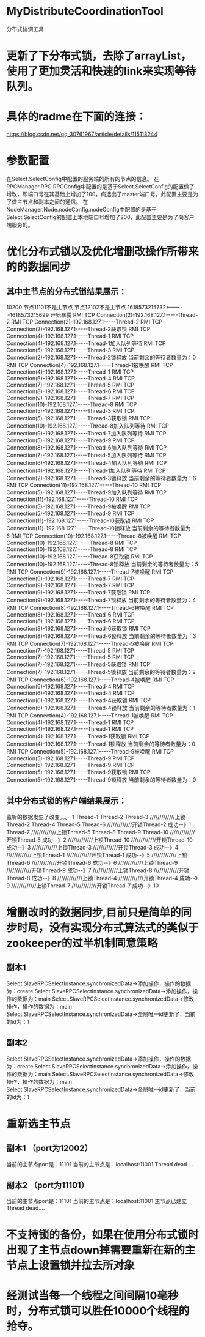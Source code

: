 # MyDistributeCoordinationTool
分布式协调工具  
# 更新了下分布式锁，去除了arrayList，使用了更加灵活和快速的link来实现等待队列。
# 具体的radme在下面的连接：
https://blog.csdn.net/qq_30761967/article/details/115118244

# 参数配置
在Select.SelectConfig中配置的服务端的所有的节点的信息。
在RPCManager.RPC.RPCConfig中配置的是基于Select.SelectConfig的配置做了增改，即端口号在其基础上增加了100，病选出了master端口号，此配置主要是为了做主节点和副本之间的通信。
在NodeManager.Node.nodeConfig.nodeConfig中配置的是基于Select.SelectConfig的配置上本地端口号增加了200，此配置主要是为了向客户端服务的。


# 优化分布式锁以及优化增删改操作所带来的的数据同步
   ## 其中主节点的分布式锁结果展示：
10200
节点11101不是主节点
节点12102不是主节点
1618573215732<---->1618573215699
开始暴露
RMI TCP Connection(2)-192.168.127.1-----Thread-2
RMI TCP Connection(2)-192.168.127.1-----Thread-2
RMI TCP Connection(2)-192.168.127.1-----Thread-2获取锁
RMI TCP Connection(4)-192.168.127.1-----Thread-1
RMI TCP Connection(4)-192.168.127.1-----Thread-1加入队列等待
RMI TCP Connection(5)-192.168.127.1-----Thread-3
RMI TCP Connection(2)-192.168.127.1-----Thread-2锁释放
当前剩余的等待者数量为：0
RMI TCP Connection(4)-192.168.127.1-----Thread-1被唤醒
RMI TCP Connection(4)-192.168.127.1-----Thread-1
RMI TCP Connection(6)-192.168.127.1-----Thread-4
RMI TCP Connection(7)-192.168.127.1-----Thread-5
RMI TCP Connection(8)-192.168.127.1-----Thread-6
RMI TCP Connection(9)-192.168.127.1-----Thread-7
RMI TCP Connection(10)-192.168.127.1-----Thread-8
RMI TCP Connection(5)-192.168.127.1-----Thread-3
RMI TCP Connection(5)-192.168.127.1-----Thread-3获取锁
RMI TCP Connection(10)-192.168.127.1-----Thread-8加入队列等待
RMI TCP Connection(9)-192.168.127.1-----Thread-7加入队列等待
RMI TCP Connection(5)-192.168.127.1-----Thread-9
RMI TCP Connection(8)-192.168.127.1-----Thread-6加入队列等待
RMI TCP Connection(7)-192.168.127.1-----Thread-5加入队列等待
RMI TCP Connection(6)-192.168.127.1-----Thread-4加入队列等待
RMI TCP Connection(4)-192.168.127.1-----Thread-1加入队列等待
RMI TCP Connection(2)-192.168.127.1-----Thread-3锁释放
当前剩余的等待者数量为：6
RMI TCP Connection(11)-192.168.127.1-----Thread-10
RMI TCP Connection(5)-192.168.127.1-----Thread-9加入队列等待
RMI TCP Connection(11)-192.168.127.1-----Thread-10
RMI TCP Connection(5)-192.168.127.1-----Thread-9被唤醒
RMI TCP Connection(5)-192.168.127.1-----Thread-9
RMI TCP Connection(11)-192.168.127.1-----Thread-10获取锁
RMI TCP Connection(11)-192.168.127.1-----Thread-10锁释放
当前剩余的等待者数量为：6
RMI TCP Connection(10)-192.168.127.1-----Thread-8被唤醒
RMI TCP Connection(10)-192.168.127.1-----Thread-8
RMI TCP Connection(10)-192.168.127.1-----Thread-8
RMI TCP Connection(10)-192.168.127.1-----Thread-8获取锁
RMI TCP Connection(10)-192.168.127.1-----Thread-8锁释放
当前剩余的等待者数量为：5
RMI TCP Connection(9)-192.168.127.1-----Thread-7被唤醒
RMI TCP Connection(9)-192.168.127.1-----Thread-7
RMI TCP Connection(9)-192.168.127.1-----Thread-7
RMI TCP Connection(9)-192.168.127.1-----Thread-7获取锁
RMI TCP Connection(9)-192.168.127.1-----Thread-7锁释放
当前剩余的等待者数量为：4
RMI TCP Connection(8)-192.168.127.1-----Thread-6被唤醒
RMI TCP Connection(8)-192.168.127.1-----Thread-6
RMI TCP Connection(8)-192.168.127.1-----Thread-6
RMI TCP Connection(8)-192.168.127.1-----Thread-6获取锁
RMI TCP Connection(8)-192.168.127.1-----Thread-6锁释放
当前剩余的等待者数量为：3
RMI TCP Connection(7)-192.168.127.1-----Thread-5被唤醒
RMI TCP Connection(7)-192.168.127.1-----Thread-5
RMI TCP Connection(7)-192.168.127.1-----Thread-5
RMI TCP Connection(7)-192.168.127.1-----Thread-5获取锁
RMI TCP Connection(7)-192.168.127.1-----Thread-5锁释放
当前剩余的等待者数量为：2
RMI TCP Connection(6)-192.168.127.1-----Thread-4被唤醒
RMI TCP Connection(6)-192.168.127.1-----Thread-4
RMI TCP Connection(6)-192.168.127.1-----Thread-4
RMI TCP Connection(6)-192.168.127.1-----Thread-4获取锁
RMI TCP Connection(6)-192.168.127.1-----Thread-4锁释放
当前剩余的等待者数量为：1
RMI TCP Connection(4)-192.168.127.1-----Thread-1被唤醒
RMI TCP Connection(4)-192.168.127.1-----Thread-1
RMI TCP Connection(4)-192.168.127.1-----Thread-1
RMI TCP Connection(4)-192.168.127.1-----Thread-1获取锁
RMI TCP Connection(4)-192.168.127.1-----Thread-1锁释放
当前剩余的等待者数量为：0
RMI TCP Connection(5)-192.168.127.1-----Thread-9被唤醒
RMI TCP Connection(5)-192.168.127.1-----Thread-9
RMI TCP Connection(5)-192.168.127.1-----Thread-9
RMI TCP Connection(5)-192.168.127.1-----Thread-9获取锁
RMI TCP Connection(5)-192.168.127.1-----Thread-9锁释放
当前剩余的等待者数量为：0
   ## 其中分布式锁的客户端结果展示：
   监听的数据发生了改变。。。
1
Thread-1
Thread-2
Thread-3
/////////////上锁Thread-2
Thread-4
Thread-5
Thread-6
/////////////开锁Thread-2
成功--》1
Thread-7
/////////////上锁Thread-5
Thread-8
Thread-9
Thread-10
/////////////开锁Thread-5
成功--》2
/////////////上锁Thread-10
/////////////开锁Thread-10
成功--》3
/////////////上锁Thread-3
/////////////开锁Thread-3
成功--》4
/////////////上锁Thread-1
/////////////开锁Thread-1
成功--》5
/////////////上锁Thread-6
/////////////开锁Thread-6
成功--》6
/////////////上锁Thread-9
/////////////开锁Thread-9
成功--》7
/////////////上锁Thread-8
/////////////开锁Thread-8
成功--》8
/////////////上锁Thread-4
/////////////开锁Thread-4
成功--》9
/////////////上锁Thread-7
/////////////开锁Thread-7
成功--》10

# 增删改时的数据同步,目前只是简单的同步时局，没有实现分布式算法式的类似于zookeeper的过半机制同意策略
## 副本1
Select.SlaveRPCSelectInstance.synchronizedData->添加操作，操作的数据为：create
Select.SlaveRPCSelectInstance.synchronizedData->添加操作，操作的数据为：main
Select.SlaveRPCSelectInstance.synchronizedData->修改操作，操作的数据为：main
Select.SlaveRPCSelectInstance.synchronizedData->全局唯一id更新了，当前的id为：1
## 副本2
Select.SlaveRPCSelectInstance.synchronizedData->添加操作，操作的数据为：create
Select.SlaveRPCSelectInstance.synchronizedData->添加操作，操作的数据为：main
Select.SlaveRPCSelectInstance.synchronizedData->修改操作，操作的数据为：main
Select.SlaveRPCSelectInstance.synchronizedData->全局唯一id更新了，当前的id为：1
# 重新选主节点
## 副本1  （port为12002）
当前的主节点port是：11101
当前的主节点是：localhost:11001
Thread dead....
## 副本2 （port为11101）
当前的主节点port是：11101
当前的主节点是：localhost:11001
主节点已建立
Thread dead....
# 不支持锁的备份，如果在使用分布式锁时出现了主节点down掉需要重新在新的主节点上设置锁并拉去所对象

# 经测试当每一个线程之间间隔10毫秒时，分布式锁可以胜任10000个线程的抢夺。
   
